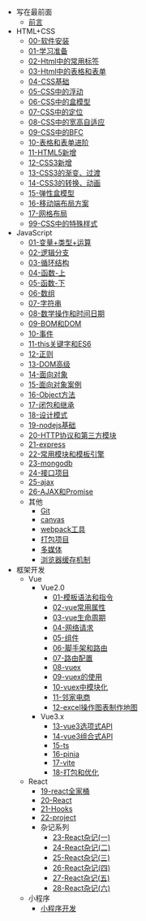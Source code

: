 <!-- _sidebar.md -->
* 写在最前面
  * [前言](README.md) <!--注意这里是相对路径-->
* HTML+CSS
  * [00-软件安装](md/HTML%2BCSS/00-%E8%BD%AF%E4%BB%B6%E5%AE%89%E8%A3%85.md)
  * [01-学习准备](md/HTML%2BCSS/01-%E5%AD%A6%E4%B9%A0%E5%87%86%E5%A4%87.md)
  * [02-Html中的常用标签](md/HTML%2BCSS/02-Html%E4%B8%AD%E7%9A%84%E5%B8%B8%E7%94%A8%E6%A0%87%E7%AD%BE.md)
  * [03-Html中的表格和表单](md/HTML%2BCSS/03-Html%E4%B8%AD%E7%9A%84%E8%A1%A8%E6%A0%BC%E5%92%8C%E8%A1%A8%E5%8D%95.md)
  * [04-CSS基础](md/HTML%2BCSS/04-CSS%E5%9F%BA%E7%A1%80.md)
  * [05-CSS中的浮动](md/HTML%2BCSS/05-CSS%E4%B8%AD%E7%9A%84%E6%B5%AE%E5%8A%A8.md)
  * [06-CSS中的盒模型](md/HTML%2BCSS/06-CSS%E4%B8%AD%E7%9A%84%E7%9B%92%E6%A8%A1%E5%9E%8B.md)
  * [07-CSS中的定位](md/HTML%2BCSS/07-CSS%E4%B8%AD%E7%9A%84%E5%AE%9A%E4%BD%8D.md)
  * [08-CSS中的宽高自适应](md/HTML%2BCSS/08-CSS%E4%B8%AD%E7%9A%84%E5%AE%BD%E9%AB%98%E8%87%AA%E9%80%82%E5%BA%94.md)
  * [09-CSS中的BFC](md/HTML%2BCSS/09-CSS%E4%B8%AD%E7%9A%84BFC.md)
  * [10-表格和表单进阶](md/HTML%2BCSS/10-%E8%A1%A8%E6%A0%BC%E5%92%8C%E8%A1%A8%E5%8D%95%E8%BF%9B%E9%98%B6.md)
  * [11-HTML5新增](md/HTML%2BCSS/11-HTML5%E6%96%B0%E5%A2%9E.md)
  * [12-CSS3新增](md/HTML%2BCSS/12-CSS3%E6%96%B0%E5%A2%9E.md)
  * [13-CSS3的渐变、过渡](md/HTML%2BCSS/13-CSS3%E7%9A%84%E6%B8%90%E5%8F%98%E3%80%81%E8%BF%87%E6%B8%A1.md)
  * [14-CSS3的转换、动画](md/HTML%2BCSS/14-CSS3%E7%9A%84%E8%BD%AC%E6%8D%A2%E3%80%81%E5%8A%A8%E7%94%BB.md)
  * [15-弹性盒模型](md/HTML%2BCSS/15-%E5%BC%B9%E6%80%A7%E7%9B%92%E6%A8%A1%E5%9E%8B.md)
  * [16-移动端布局方案](md/HTML%2BCSS/16-%E7%A7%BB%E5%8A%A8%E7%AB%AF%E5%B8%83%E5%B1%80%E6%96%B9%E6%A1%88.md)
  * [17-网格布局](md/HTML%2BCSS/17-%E7%BD%91%E6%A0%BC%E5%B8%83%E5%B1%80.md)
  * [99-CSS中的特殊样式](md/HTML%2BCSS/16-%E7%A7%BB%E5%8A%A8%E7%AB%AF%E5%B8%83%E5%B1%80%E6%96%B9%E6%A1%88.md)
* JavaScript
  * [01-变量+类型+运算](md/JavaScript/01-%E5%8F%98%E9%87%8F%2B%E7%B1%BB%E5%9E%8B%2B%E8%BF%90%E7%AE%97.md)
  * [02-逻辑分支](md/JavaScript/02-%E9%80%BB%E8%BE%91%E5%88%86%E6%94%AF.md)
  * [03-循环结构](md/JavaScript/03-%E5%BE%AA%E7%8E%AF%E7%BB%93%E6%9E%84.md)
  * [04-函数-上](md/JavaScript/04-%E5%87%BD%E6%95%B0-%E4%B8%8A.md)
  * [05-函数-下](md/JavaScript/05-%E5%87%BD%E6%95%B0-%E4%B8%8B.md)
  * [06-数组](md/JavaScript/06-%E6%95%B0%E7%BB%84.md)
  * [07-字符串](md/JavaScript/07-%E5%AD%97%E7%AC%A6%E4%B8%B2.md)
  * [08-数学操作和时间日期](md/JavaScript/08-%E6%95%B0%E5%AD%A6%E6%93%8D%E4%BD%9C%E5%92%8C%E6%97%B6%E9%97%B4%E6%97%A5%E6%9C%9F.md)
  * [09-BOM和DOM](md/JavaScript/09-BOM%E5%92%8CDOM.md)
  * [10-事件](md/JavaScript/10-%E4%BA%8B%E4%BB%B6.md)
  * [11-this关键字和ES6](md/JavaScript/11-this%E5%85%B3%E9%94%AE%E5%AD%97%E5%92%8CES6.md)
  * [12-正则](md/JavaScript/12-%E6%AD%A3%E5%88%99.md)
  * [13-DOM高级](md/JavaScript/13-DOM%E9%AB%98%E7%BA%A7.md)
  * [14-面向对象](md/JavaScript/14-%E9%9D%A2%E5%90%91%E5%AF%B9%E8%B1%A1.md)
  * [15-面向对象案例](md/JavaScript/15-%E9%9D%A2%E5%90%91%E5%AF%B9%E8%B1%A1%E6%A1%88%E4%BE%8B.md)
  * [16-Object方法](md/JavaScript/16-Object%E6%96%B9%E6%B3%95.md)
  * [17-闭包和继承](md/JavaScript/17-%E9%97%AD%E5%8C%85%E5%92%8C%E7%BB%A7%E6%89%BF.md)
  * [18-设计模式](md/JavaScript/18-%E8%AE%BE%E8%AE%A1%E6%A8%A1%E5%BC%8F.md)
  * [19-nodejs基础](md/JavaScript/19-nodejs%E5%9F%BA%E7%A1%80.md)
  * [20-HTTP协议和第三方模块](md/JavaScript/20-HTTP%E5%8D%8F%E8%AE%AE%E5%92%8C%E7%AC%AC%E4%B8%89%E6%96%B9%E6%A8%A1%E5%9D%97.md)
  * [21-express](md/JavaScript/21-express.md)
  * [22-常用模块和模板引擎](md/JavaScript/22-%E5%B8%B8%E7%94%A8%E6%A8%A1%E5%9D%97%E5%92%8C%E6%A8%A1%E6%9D%BF%E5%BC%95%E6%93%8E.md)
  * [23-mongodb](md/JavaScript/23-mongodb.md)
  * [24-接口项目](md/JavaScript/24-%E6%8E%A5%E5%8F%A3%E9%A1%B9%E7%9B%AE.md)
  * [25-ajax](md/JavaScript/25-ajax.md)
  * [26-AJAX和Promise](md/JavaScript/26-AJAX%E5%92%8CPromise.md)
  * 其他
    * [Git](md/JavaScript/27-Git.md)
    * [canvas](md/JavaScript/28-canvas.md)
    * [webpack工具](md/JavaScript/webpack%E5%B7%A5%E5%85%B7.md)
    * [打包项目](md/JavaScript/%E6%89%93%E5%8C%85%E9%A1%B9%E7%9B%AE.md)
    * [多媒体](md/JavaScript/%E5%A4%9A%E5%AA%92%E4%BD%93.md)
    * [浏览器缓存机制](md/JavaScript/%E6%B5%8F%E8%A7%88%E5%99%A8%E7%BC%93%E5%AD%98%E6%9C%BA%E5%88%B6-%E7%AC%94%E8%AE%B0.md)
* 框架开发
  * Vue
    * Vue2.0
      * [01-模板语法和指令](md/%E6%A1%86%E6%9E%B6%E5%BC%80%E5%8F%91/01-%E6%A8%A1%E6%9D%BF%E8%AF%AD%E6%B3%95%E5%92%8C%E6%8C%87%E4%BB%A4.md)
      * [02-vue常用属性](md/%E6%A1%86%E6%9E%B6%E5%BC%80%E5%8F%91/02-vue%E5%B8%B8%E7%94%A8%E5%B1%9E%E6%80%A7.md)
      * [03-vue生命周期](md/%E6%A1%86%E6%9E%B6%E5%BC%80%E5%8F%91/03-vue%E7%94%9F%E5%91%BD%E5%91%A8%E6%9C%9F.md)
      * [04-网络请求](md/%E6%A1%86%E6%9E%B6%E5%BC%80%E5%8F%91/04-%E7%BD%91%E7%BB%9C%E8%AF%B7%E6%B1%82.md)
      * [05-组件](md/%E6%A1%86%E6%9E%B6%E5%BC%80%E5%8F%91/05-%E7%BB%84%E4%BB%B6.md)
      * [06-脚手架和路由](md/%E6%A1%86%E6%9E%B6%E5%BC%80%E5%8F%91/06-%E8%84%9A%E6%89%8B%E6%9E%B6%E5%92%8C%E8%B7%AF%E7%94%B1.md)
      * [07-路由配置](md/%E6%A1%86%E6%9E%B6%E5%BC%80%E5%8F%91/07-%E8%B7%AF%E7%94%B1%E9%85%8D%E7%BD%AE.md)
      * [08-vuex](md/%E6%A1%86%E6%9E%B6%E5%BC%80%E5%8F%91/08-vuex.md)
      * [09-vuex的使用](md/%E6%A1%86%E6%9E%B6%E5%BC%80%E5%8F%91/09-vuex%E7%9A%84%E4%BD%BF%E7%94%A8.md)
      * [10-vuex中模块化](md/%E6%A1%86%E6%9E%B6%E5%BC%80%E5%8F%91/10-vuex%E4%B8%AD%E6%A8%A1%E5%9D%97%E5%8C%96.md)
      * [11-邻家电商](md/%E6%A1%86%E6%9E%B6%E5%BC%80%E5%8F%91/11-%E9%82%BB%E5%AE%B6%E7%94%B5%E5%95%86.md)
      * [12-excel操作图表制作地图](md/%E6%A1%86%E6%9E%B6%E5%BC%80%E5%8F%91/12-excel%E6%93%8D%E4%BD%9C%E5%9B%BE%E8%A1%A8%E5%88%B6%E4%BD%9C%E5%9C%B0%E5%9B%BE.md)
    * Vue3.x
      * [13-vue3选项式API](md/%E6%A1%86%E6%9E%B6%E5%BC%80%E5%8F%91/13-vue3%E9%80%89%E9%A1%B9%E5%BC%8FAPI.md)
      * [14-vue3组合式API](md/%E6%A1%86%E6%9E%B6%E5%BC%80%E5%8F%91/14-vue3%E7%BB%84%E5%90%88%E5%BC%8FAPI.md)
      * [15-ts](md/%E6%A1%86%E6%9E%B6%E5%BC%80%E5%8F%91/15-ts.md)
      * [16-pinia](md/%E6%A1%86%E6%9E%B6%E5%BC%80%E5%8F%91/16-pinia.md)
      * [17-vite](md/%E6%A1%86%E6%9E%B6%E5%BC%80%E5%8F%91/17-vite.md)
      * [18-打包和优化](md/%E6%A1%86%E6%9E%B6%E5%BC%80%E5%8F%91/18-%E6%89%93%E5%8C%85%E5%92%8C%E4%BC%98%E5%8C%96.md)
  * React
    * [19-react全家桶](md/%E6%A1%86%E6%9E%B6%E5%BC%80%E5%8F%91/19-react.js.md)
    * [20-React](md/%E6%A1%86%E6%9E%B6%E5%BC%80%E5%8F%91/20-React.md)
    * [21-Hooks](md/%E6%A1%86%E6%9E%B6%E5%BC%80%E5%8F%91/21-Hooks.md)
    * [22-project](md/%E6%A1%86%E6%9E%B6%E5%BC%80%E5%8F%91/22-project.md)
    * 杂记系列
      * [23-React杂记(一)](md/%E6%A1%86%E6%9E%B6%E5%BC%80%E5%8F%91/23-React%E6%9D%82%E8%AE%B0%EF%BC%88%E4%B8%80%EF%BC%89.md)
      * [24-React杂记(二)](md/%E6%A1%86%E6%9E%B6%E5%BC%80%E5%8F%91/24-React%E6%9D%82%E8%AE%B0%EF%BC%88%E4%BA%8C%EF%BC%89.md)
      * [25-React杂记(三)](md/%E6%A1%86%E6%9E%B6%E5%BC%80%E5%8F%91/25-React%E6%9D%82%E8%AE%B0%EF%BC%88%E4%B8%89%EF%BC%89.md)
      * [26-React杂记(四)](md/%E6%A1%86%E6%9E%B6%E5%BC%80%E5%8F%91/26-React%E6%9D%82%E8%AE%B0%EF%BC%88%E5%9B%9B%EF%BC%89.md)
      * [27-React杂记(五)]()
      * [28-React杂记(六)]()
  * 小程序
    * [小程序开发](md/%E6%A1%86%E6%9E%B6%E5%BC%80%E5%8F%91/%E5%B0%8F%E7%A8%8B%E5%BA%8F.md)